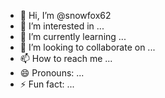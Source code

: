 - 👋 Hi, I’m @snowfox62
- 👀 I’m interested in ...
- 🌱 I’m currently learning ...
- 💞️ I’m looking to collaborate on ...
- 📫 How to reach me ...
- 😄 Pronouns: ...
- ⚡ Fun fact: ...

<!---
snowfox62/snowfox62 is a ✨ special ✨ repository because its `README.md` (this file) appears on your GitHub profile.
You can click the Preview link to take a look at your chang
